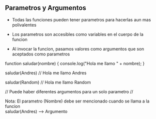 ## Parametros y Argumentos 

* Todas las funciones pueden tener
 parametros para hacerlas aun mas
 polivalentes

* Los parametros son accesibles como
 variables en el cuerpo de la funcion

* Al invocar la funcion, pasamos valores
 como argumentos que son aceptados como
 parametros

function saludar(nombre) {
console.log("Hola me llamo " + nombre);
}

saludar(Andres) // Hola me llamo Andres

saludar(Random) // Hola me llamo Random

// Puede haber diferentes argumentos para un solo parametro //

Nota: El parametro (Nombre) debe ser 
mencionado cuando se llama a la funcion  
saludar(Andres) --> Argumento

